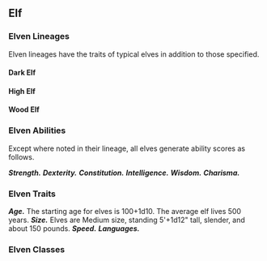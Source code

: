 ## Elf

<!--Add copy here -->

### Elven Lineages

Elven lineages have the traits of typical elves in addition to those specified.

#### Dark Elf

<!--Add copy here -->

#### High Elf

<!--Add copy here -->

#### Wood Elf

<!--Add copy here -->

### Elven Abilities

Except where noted in their lineage, all elves generate ability scores as follows.

***Strength.*** <!--Add copy here -->
***Dexterity.*** <!--Add copy here -->
***Constitution.*** <!--Add copy here -->
***Intelligence.*** <!--Add copy here -->
***Wisdom.*** <!--Add copy here -->
***Charisma.*** <!--Add copy here -->

### Elven Traits

***Age.*** The starting age for elves is 100+1d10. The average elf lives 500 years.
***Size.*** Elves are Medium size, standing 5'+1d12" tall, slender, and about 150 pounds. 
***Speed.*** <!--Add copy here -->
***Languages.*** <!--Add copy here -->

### Elven Classes

<!--Add copy here -->

